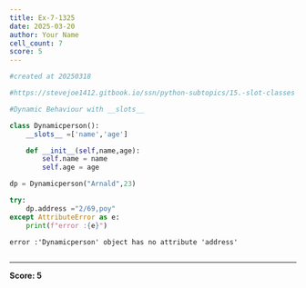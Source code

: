 ```yaml
---
title: Ex-7-1325
date: 2025-03-20
author: Your Name
cell_count: 7
score: 5
---
```


```python
#created at 20250318
```


```python
#https://stevejoe1412.gitbook.io/ssn/python-subtopics/15.-slot-classes
```


```python
#Dynamic Behaviour with __slots__
```


```python
class Dynamicperson():
    __slots__ =['name','age']

    def __init__(self,name,age):
        self.name = name
        self.age = age
```


```python
dp = Dynamicperson("Arnald",23)
```


```python
try:
    dp.address ="2/69,poy"
except AttributeError as e:
    print(f"error :{e}")
```

    error :'Dynamicperson' object has no attribute 'address'



```python

```


---
**Score: 5**